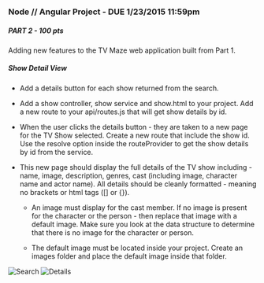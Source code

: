 ### Node // Angular Project - DUE 1/23/2015 11:59pm

##### PART 2 - 100 pts
Adding new features to the TV Maze web application built from Part 1.

##### Show Detail View

 - Add a details button for each show returned from the search.

 -  Add a show controller, show service and show.html to your project. Add a new route to your api/routes.js that will get show details by id.
 
 - When the user clicks the details button - they are taken to a new page for the TV Show selected.  Create a new route that include the show id. Use the resolve option inside the routeProvider to get the show details by id from the service.

 - This new page should display the full details of the TV show including - name, image, description, genres, cast (including image, character name and actor name).  All details should be cleanly formatted - meaning no brackets or html tags ([] or {}).
 	
	- An image must display for the cast member. If no image is present for the character or the person - then replace that image with a default image.  Make sure you look at the data structure to determine that there is no image for the character or person.

	- The default image must be located inside your project.  Create an images folder and place the default image inside that folder.


![Search](https://github.com/cydneymikel/CS454/blob/master/Week08/tvmaze.search.jpg)
![Details](https://github.com/cydneymikel/CS454/blob/master/Week08/tvmaze.showdetail.jpg)
